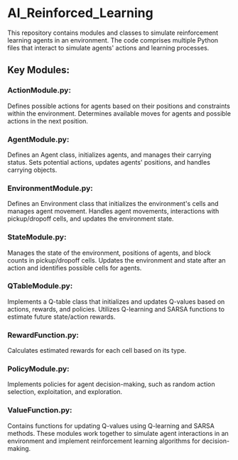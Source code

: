 # AI_Reinforced_Learning

This repository contains modules and classes to simulate reinforcement learning agents in an environment. The code comprises multiple Python files that interact to simulate agents' actions and learning processes.

## Key Modules:
### ActionModule.py:
Defines possible actions for agents based on their positions and constraints within the environment.
Determines available moves for agents and possible actions in the next position.

### AgentModule.py:
Defines an Agent class, initializes agents, and manages their carrying status.
Sets potential actions, updates agents' positions, and handles carrying objects.

### EnvironmentModule.py:
Defines an Environment class that initializes the environment's cells and manages agent movement.
Handles agent movements, interactions with pickup/dropoff cells, and updates the environment state.

### StateModule.py:
Manages the state of the environment, positions of agents, and block counts in pickup/dropoff cells.
Updates the environment and state after an action and identifies possible cells for agents.

### QTableModule.py:
Implements a Q-table class that initializes and updates Q-values based on actions, rewards, and policies.
Utilizes Q-learning and SARSA functions to estimate future state/action rewards.

### RewardFunction.py:
Calculates estimated rewards for each cell based on its type.

### PolicyModule.py:
Implements policies for agent decision-making, such as random action selection, exploitation, and exploration.

### ValueFunction.py:
Contains functions for updating Q-values using Q-learning and SARSA methods.
These modules work together to simulate agent interactions in an environment and implement reinforcement learning algorithms for decision-making.
